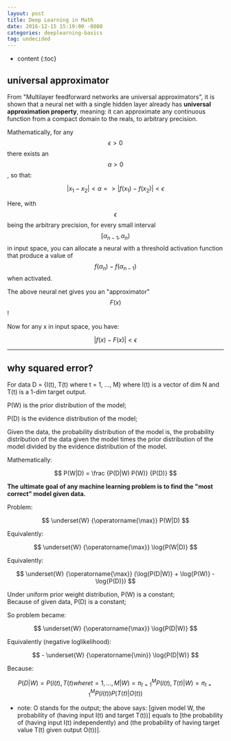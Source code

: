 ```yaml
---
layout: post
title: Deep Learning in Math
date: 2016-12-15 15:19:00 -0800
categories: deeplearning-basics
tag: undecided
---
```


* content
{:toc}


## universal approximator

From "Multilayer feedforward networks are universal approximators", it is shown that a neural net with a single hidden layer already has __universal approximation property__, meaning: it can approximate any continuous function from a compact domain to the reals, to arbitrary precision.  


Mathematically, for any $$ \epsilon > 0 $$ there exists an $$ \alpha > 0 $$, so that:  

$$ |x_1 - x_2| < \alpha => |f(x_1) - f(x_2)| < \epsilon $$  

Here, with $$ \epsilon $$ being the arbitrary precision, for every small interval $$ [\alpha_{n-1}, \alpha_{n}) $$ in input space, you can allocate a neural with a threshold activation function that produce a value of $$ f(\alpha_{n}) - f(\alpha_{n-1}) $$ when activated.  

The above neural net gives you an "approximator" $$ F(x) $$ !  

Now for any x in input space, you have:  

$$ |f(x) - F(x)| < \epsilon $$  

---

## why squared error?

For data D = {I(t), T(t) where t = 1, …, M} where I(t) is a vector of dim N and T(t) is a 1-dim target output.  

P(W) is the prior distribution of the model;  

P(D) is the evidence distribution of the model;  

Given the data, the probability distribution of the model is, the probability distribution of the data given the model times the prior distribution of the model divided by the evidence distribution of the model.  

Mathematically:  

$$ P(W|D) = \frac {P(D|W) P(W)} {P(D)} $$  

__The ultimate goal of any machine learning problem is to find the "most correct" model given data.__  

Problem:  

$$ \underset{W} {\operatorname{\max}} P(W|D) $$

Equivalently:  

$$ \underset{W} {\operatorname{\max}} \log{P(W|D)} $$  

Equivalently:  

$$ \underset{W} {\operatorname{\max}} (\log{P(D|W)} + \log{P(W)} - \log{P(D)}) $$

Under uniform prior weight distribution, P(W) is a constant;  
Because of given data, P(D) is a constant;  

So problem became:  

$$ \underset{W} {\operatorname{\max}} \log{P(D|W)} $$

Equivalently (negative loglikelihood):  

$$ - \underset{W} {\operatorname{\min}} \log{P(D|W)} $$

Because:  

$$ P(D|W) = P({I(t), T(t) where t = 1, …, M} | W) = \pi_{t=1}^{M} P(I(t), T(t) | W) = \pi_{t=1}^{M} P(I(t)) P(T(t)|O(t)) $$

* note: O stands for the output; the above says: [given model W, the probability of (having input I(t) and target T(t))] equals to [the probability of (having input I(t) independently) and (the probability of having target value T(t) given output O(t))].  
